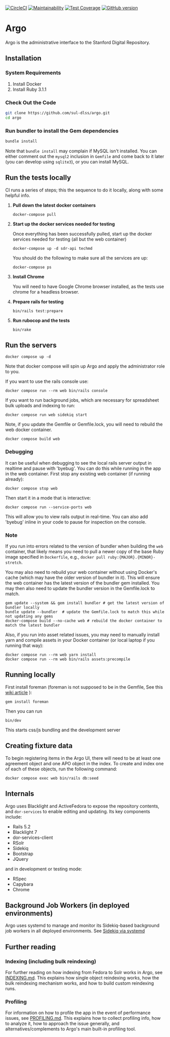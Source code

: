 [![CircleCI](https://circleci.com/gh/sul-dlss/argo.svg?style=svg)](https://circleci.com/gh/sul-dlss/argo)
[![Maintainability](https://api.codeclimate.com/v1/badges/fa27202b0a02e2d41486/maintainability)](https://codeclimate.com/github/sul-dlss/argo/maintainability)
[![Test Coverage](https://api.codeclimate.com/v1/badges/fa27202b0a02e2d41486/test_coverage)](https://codeclimate.com/github/sul-dlss/argo/test_coverage)
[![GitHub version](https://badge.fury.io/gh/sul-dlss%2Fargo.svg)](https://badge.fury.io/gh/sul-dlss%2Fargo)

# Argo

Argo is the administrative interface to the Stanford Digital Repository.

## Installation

### System Requirements

1. Install Docker
2. Install Ruby 3.1.1

### Check Out the Code

```bash
git clone https://github.com/sul-dlss/argo.git
cd argo
```

### Run bundler to install the Gem dependencies

```bash
bundle install
```

Note that `bundle install` may complain if MySQL isn't installed.  You can either comment out the `mysql2` inclusion in `Gemfile` and come back to it later (you can develop using `sqlite3`), or you can install MySQL.


## Run the tests locally

CI runs a series of steps;  this the sequence to do it locally, along with some helpful info.

1. **Pull down the latest docker containers**

    ```
    docker-compose pull
    ```

2. **Start up the docker services needed for testing**

    Once everything has been successfully pulled, start up the docker services needed for testing (all but the web container)

    ```
    docker-compose up -d sdr-api techmd
    ```

    You should do the following to make sure all the services are up:

    ```
    docker-compose ps
    ```

3. **Install Chrome**

    You will need to have Google Chrome browser installed, as the tests use chrome for a headless browser.

4. **Prepare rails for testing**

    ```
    bin/rails test:prepare
    ```

5. **Run rubocop and the tests**

    ```
    bin/rake
    ```

## Run the servers

```
docker compose up -d
```

Note that docker compose will spin up Argo and apply the administrator role to you.

If you want to use the rails console use:

```
docker compose run --rm web bin/rails console
```

If you want to run background jobs, which are necessary for spreadsheet bulk uploads and indexing to run:

```
docker compose run web sidekiq start
```

Note, if you update the Gemfile or Gemfile.lock, you will need to rebuild the web docker container.

```
docker compose build web
```

### Debugging

It can be useful when debugging to see the local rails server output in realtime and pause with 'byebug'.  You can do
this while running in the app in the web container.  First stop any existing web container (if running already):

```
docker compose stop web
```

Then start it in a mode that is interactive:

```
docker compose run --service-ports web
```

This will allow you to view rails output in real-time.  You can also add 'byebug' inline in your code to pause for inspection on the console.


### Note

If you run into errors related to the version of bundler when building the `web` container, that likely means you need to pull a newer copy of the base Ruby image specified in `Dockerfile`, e.g., `docker pull ruby:{MAJOR}.{MINOR}-stretch`.

You may also need to rebuild your web container without using Docker's cache (which may
have the older version of bundler in it).  This will ensure the web container
has the latest version of the bundler gem installed.  You may then also need to update the
bundler version in the Gemfile.lock to match.

```
gem update --system && gem install bundler # get the latest version of bundler locally
bundle update --bundler  # update the Gemfile.lock to match this while not updating any gems
docker-compose build --no-cache web # rebuild the docker container to match the latest bundler
```

Also, if you run into asset related issues, you may need to manually install yarn and compile assets in your Docker container (or local laptop if you running that way):

```
docker compose run --rm web yarn install
docker compose run --rm web bin/rails assets:precompile
```

## Running locally

First install foreman (foreman is not supposed to be in the Gemfile, See this [wiki article](https://github.com/ddollar/foreman/wiki/Don't-Bundle-Foreman) ):

```
gem install foreman
```

Then you can run
```
bin/dev
```
This starts css/js bundling and the development server

## Creating fixture data

To begin registering items in the Argo UI, there will need to be at least one agreement object and one APO object in the index. To create and index one of each of these objects, run the following command:

```
docker compose exec web bin/rails db:seed
```

## Internals

Argo uses Blacklight and ActiveFedora to expose the repository contents, and `dor-services` to enable editing and updating. Its key components include:

- Rails 5.2
- Blacklight 7
- dor-services-client
- RSolr
- Sidekiq
- Bootstrap
- JQuery

and in development or testing mode:

- RSpec
- Capybara
- Chrome

## Background Job Workers (in deployed environments)

Argo uses systemd to manage and monitor its Sidekiq-based background job workers in all deployed environments. See  [Sidekiq via systemd](https://github.com/sul-dlss/dlss-capistrano#sidekiq-via-systemd)

## Further reading

### Indexing (including bulk reindexing)

For further reading on how indexing from Fedora to Solr works in Argo, see [INDEXING.md](INDEXING.md).  This explains how single object reindexing works, how the bulk reindexing mechanism works, and how to build custom reindexing runs.

### Profiling

For information on how to profile the app in the event of performance issues, see [PROFILING.md](PROFILING.md).  This explains how to collect profiling info, how to analyze it, how to approach the issue generally, and alternatives/complements to Argo's main built-in profiling tool.
